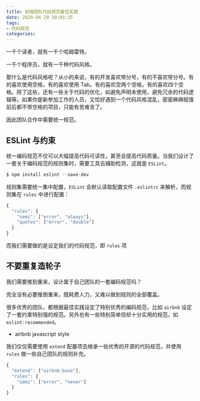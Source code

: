 ```yaml
---
title: 前端团队代码规范最佳实践
date: 2020-04-29 10:03:15
tags:
- 代码规范
categories:
---
```

一千个读者，就有一千个哈姆雷特。

一千个程序员，就有一千种代码风格。

那什么是代码风格呢？从小的来说，有的开发喜欢带分号，有的不喜欢带分号。有的喜欢使用空格，有的喜欢使用 Tab。有的喜欢空两个空格，有的喜欢四个空格。除了这些，还有一些关于代码的优化，如避免声明未使用，避免冗余的代码逻辑等。如果你是新参加工作的人员，又恰好遇到一个代码风格混乱，密密麻麻赋值前后都不带空格的项目，只能有苦难言了。

因此团队合作中需要统一规范。

<!-- more -->

## ESLint 与约束
统一编码规范不仅可以大幅提高代码可读性，甚至会提高代码质量。当我们设计了一套关于编码规范的规则集时，需要工具去辅助检测，这就是 `ESLint`。
``` js
$ npm install eslint --save-dev
```
规则集需要统一集中配置，`ESLint` 会默认读取配置文件 `.eslintrc` 来解析，而规则集在 `rules` 中进行配置：
``` js
{
  "rules": {
    "semi": ["error", "always"],
    "quotes": ["error", "double"]
  }
}
```

而我们需要做的是设定我们的代码规范，即 `rules` 项

## 不要重复造轮子
我们需要推到重来，设计属于自己团队的一套编码规范吗？

完全没有必要推倒重来，既耗费人力，又难以做到规则的全部覆盖。

很多优秀的团队，都根据最佳实践设定了特别优秀的编码规范，比如 `airbnb` 设定了一套约束特别强的规范。另外也有一些特别简单但却十分实用的规范，如 `eslint:recommended`。

- airbnb javascript style

我们仅仅需要使用 `extend` 配置项去继承一些优秀的开源的代码规范，并使用 `rules` 做一些自己团队的规则补充。
``` js
{
  "extend": ["airbnb-base"],
  "rules": {
    "semi": ["error", "never"]
  }
}
```


